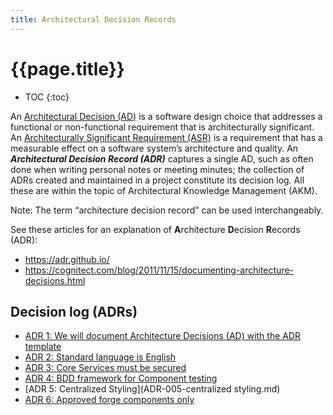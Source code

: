 ```yaml
---
title: Architectural Decision Records
---
```

# {{page.title}}

* TOC
{:toc}

An [Architectural Decision (AD)](https://en.wikipedia.org/wiki/Architectural_decision) is a software design choice that addresses a functional or non-functional requirement that is architecturally significant. An [Architecturally Significant Requirement (ASR)](https://en.wikipedia.org/wiki/Architecturally_significant_requirements) is a requirement that has a measurable effect on a software system’s architecture and quality. An ***Architectural Decision Record (ADR)*** captures a single AD, such as often done when writing personal notes or meeting minutes; the collection of ADRs created and maintained in a project constitute its decision log. All these are within the topic of Architectural Knowledge Management (AKM).

Note: The term “architecture decision record” can be used interchangeably.

See these articles for an explanation of **A**rchitecture **D**ecision **R**ecords (ADR):

* <https://adr.github.io/>
* <https://cognitect.com/blog/2011/11/15/documenting-architecture-decisions.html>

## Decision log (ADRs)

* [ADR 1: We will document Architecture Decisions (AD) with the ADR template](ADR-001-documenting-architecture-decisions.md)
* [ADR 2: Standard language is English](ADR-002-standard-language-is-English.md)
* [ADR 3: Core Services must be secured](ADR-003-secure-core-services.md)
* [ADR 4: BDD framework for Component testing](ADR-004-bdd-framework-for-component-testing.md)
* [ADR 5: Centralized Styling](ADR-005-centralized styling.md)
* [ADR 6: Approved forge components only](ADR-006-approved-forge-components-only.md)
